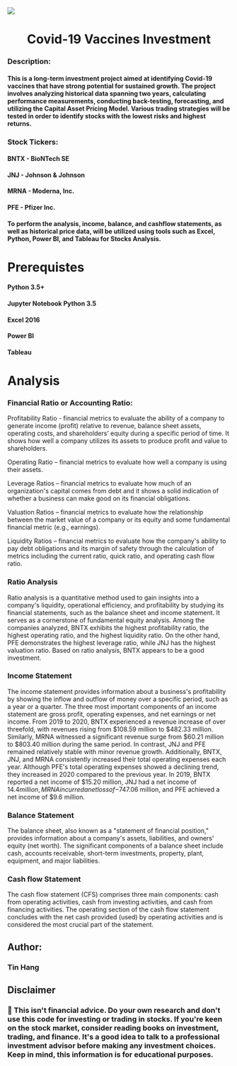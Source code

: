 <img src="Covid_19.PNG">
<h1 align="center">Covid-19 Vaccines Investment</h1>

### Description:
#### This is a long-term investment project aimed at identifying Covid-19 vaccines that have strong potential for sustained growth. The project involves analyzing historical data spanning two years, calculating performance measurements, conducting back-testing, forecasting, and utilizing the Capital Asset Pricing Model. Various trading strategies will be tested in order to identify stocks with the lowest risks and highest returns.  
### Stock Tickers:
#### BNTX - BioNTech SE  
#### JNJ - Johnson & Johnson      
#### MRNA - Moderna, Inc.  
#### PFE - Pfizer Inc.  

#### To perform the analysis, income, balance, and cashflow statements, as well as historical price data, will be utilized using tools such as Excel, Python, Power BI, and Tableau for Stocks Analysis.  

# Prerequistes  
#### Python 3.5+  
#### Jupyter Notebook Python 3.5  
#### Excel 2016  
#### Power BI  
#### Tableau  

# Analysis  
### Financial Ratio or Accounting Ratio:  

Profitability Ratio - financial metrics to evaluate the ability of a company to generate income (profit) relative to revenue, balance sheet assets, operating costs, and shareholders’ equity during a specific period of time. It shows how well a company utilizes its assets to produce profit and value to shareholders.  

Operating Ratio – financial metrics to evaluate how well a company is using their assets.  

Leverage Ratios – financial metrics to evaluate how much of an organization's capital comes from debt and it shows a solid indication of whether a business can make good on its financial obligations.  

Valuation Ratios – financial metrics to evaluate how the relationship between the market value of a company or its equity and some fundamental financial metric (e.g., earnings).  

Liquidity Ratios – financial metrics to evaluate how the company's ability to pay debt obligations and its margin of safety through the calculation of metrics including the current ratio, quick ratio, and operating cash flow ratio.   

### Ratio Analysis  
Ratio analysis is a quantitative method used to gain insights into a company's liquidity, operational efficiency, and profitability by studying its financial statements, such as the balance sheet and income statement. It serves as a cornerstone of fundamental equity analysis. Among the companies analyzed, BNTX exhibits the highest profitability ratio, the highest operating ratio, and the highest liquidity ratio. On the other hand, PFE demonstrates the highest leverage ratio, while JNJ has the highest valuation ratio. Based on ratio analysis, BNTX appears to be a good investment.    

### Income Statement  
The income statement provides information about a business's profitability by showing the inflow and outflow of money over a specific period, such as a year or a quarter. The three most important components of an income statement are gross profit, operating expenses, and net earnings or net income. From 2019 to 2020, BNTX experienced a revenue increase of over threefold, with revenues rising from $108.59 million to $482.33 million. Similarly, MRNA witnessed a significant revenue surge from $60.21 million to $803.40 million during the same period. In contrast, JNJ and PFE remained relatively stable with minor revenue growth. Additionally, BNTX, JNJ, and MRNA consistently increased their total operating expenses each year. Although PFE's total operating expenses showed a declining trend, they increased in 2020 compared to the previous year. In 2019, BNTX reported a net income of $15.20 million, JNJ had a net income of $14.4 million, MRNA incurred a net loss of -$747.06 million, and PFE achieved a net income of $9.6 million.   

### Balance Statement  
The balance sheet, also known as a "statement of financial position," provides information about a company's assets, liabilities, and owners' equity (net worth). The significant components of a balance sheet include cash, accounts receivable, short-term investments, property, plant, equipment, and major liabilities.  

### Cash flow  Statement 
The cash flow statement (CFS) comprises three main components: cash from operating activities, cash from investing activities, and cash from financing activities. The operating section of the cash flow statement concludes with the net cash provided (used) by operating activities and is considered the most crucial part of the statement.  

## Author:  
### Tin Hang  

## Disclaimer
### 🔴 This isn't financial advice. Do your own research and don't use this code for investing or trading in stocks. If you're keen on the stock market, consider reading books on investment, trading, and finance. It's a good idea to talk to a professional investment advisor before making any investment choices. Keep in mind, this information is for educational purposes.  
 
